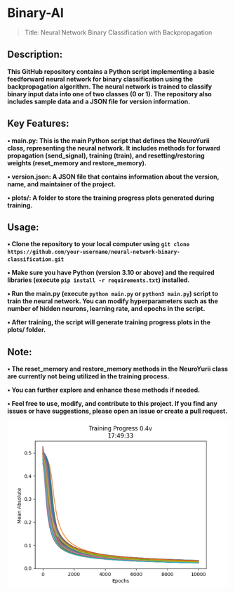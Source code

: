 # Binary-AI
> Title: Neural Network Binary Classification with Backpropagation

## Description:

**This GitHub repository contains a Python script implementing a basic feedforward neural network for binary classification using the backpropagation algorithm. The neural network is trained to classify binary input data into one of two classes (0 or 1). The repository also includes sample data and a JSON file for version information.**



## Key Features:

**• main.py: This is the main Python script that defines the NeuroYurii class, representing the neural network. It includes methods for forward propagation (send_signal), training (train), and resetting/restoring weights (reset_memory and restore_memory).**
  
**• version.json: A JSON file that contains information about the version, name, and maintainer of the project.**
  
**• plots/: A folder to store the training progress plots generated during training.**





## Usage:

**• Clone the repository to your local computer using `git clone https://github.com/your-username/neural-network-binary-classification.git`**

**• Make sure you have Python (version 3.10 or above) and the required libraries (execute `pip install -r requirements.txt`) installed.**

**• Run the main.py (execute `python main.py` or `python3 main.py`) script to train the neural network. You can modify hyperparameters such 
as the number of hidden neurons, learning rate, and epochs in the script.**

**• After training, the script will generate training progress plots in the plots/ folder.**
    
    
## Note: 

**• The reset_memory and restore_memory methods in the NeuroYurii class are currently not being utilized in the training process.**     

**• You can further explore and enhance these methods if needed.**

**• Feel free to use, modify, and contribute to this project. If you find any issues or have suggestions, please open an issue or create a pull request.**


![alt text](https://github.com/NoNFake/Binary-AI/blob/master/plots/17%3A48training_plot.png)





